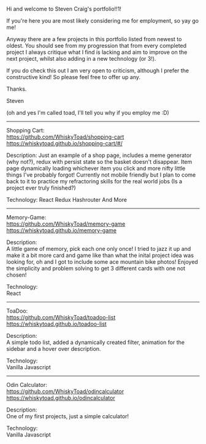 Hi and welcome to Steven Craig's portfolio!!1!

If you're here you are most likely considering me for employment, so yay go me!

Anyway there are a few projects in this portfolio listed from newest to oldest. You should see from my progression that from every completed project I always critique what I find is lacking and aim to improve on the next project, whilst also adding in a new technology (or 3!).

If you do check this out I am very open to criticism, although I prefer the constructive kind! So please feel free to offer up any.

Thanks.

Steven

(oh and yes I'm called toad, I'll tell you why if you employ me :D)

----------------------------

Shopping Cart:<br>
https://github.com/WhiskyToad/shopping-cart<br>
https://whiskytoad.github.io/shopping-cart/#/

Description: Just an example of a shop page, includes a meme generator (why not?), redux with persist state so the basket doesn't disappear. Item page dynamically loading whichever item you click and more nifty little things I've probably forgot! Currently not mobile friendly but I plan to come back to it to practice my refractoring skills for the real world jobs (Is a project ever truly finished?)

Technology: React Redux Hashrouter And More

------------------------------

Memory-Game: <br>
https://github.com/WhiskyToad/memory-game<br>
https://whiskytoad.github.io/memory-game

Description:<br> A little game of memory, pick each one only once! I tried to jazz it up and make it a bit more card and game like than what the inital project idea was looking for, oh and I got to include some ace mountain bike photos! Enjoyed the simplicity and problem solving to get 3 different cards with one not chosen!

Technology:<br> React

---------------------------------

ToaDoo:<br>
https://github.com/WhiskyToad/toadoo-list<br>
https://whiskytoad.github.io/toadoo-list

Description:<br> A simple todo list, added a dynamically created filter, animation for the sidebar and a hover over description.

Technology: <br>Vanilla Javascript

----------------------------------------------

Odin Calculator:<br>
https://github.com/WhiskyToad/odincalculator<br>
https://whiskytoad.github.io/odincalculator

Description:<br> One of my first projects, just a simple calculator!

Technology:<br> Vanilla Javascript
